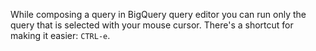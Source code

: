 While composing a query in BigQuery query editor you can run only the query that is selected with your mouse cursor. There's a shortcut for making it easier: `CTRL-e`.
